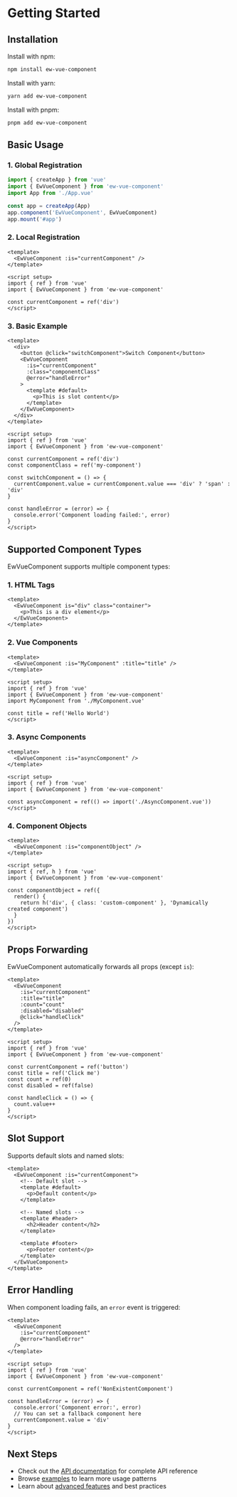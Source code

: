 # Getting Started

## Installation

Install with npm:

```bash
npm install ew-vue-component
```

Install with yarn:

```bash
yarn add ew-vue-component
```

Install with pnpm:

```bash
pnpm add ew-vue-component
```

## Basic Usage

### 1. Global Registration

```js
import { createApp } from 'vue'
import { EwVueComponent } from 'ew-vue-component'
import App from './App.vue'

const app = createApp(App)
app.component('EwVueComponent', EwVueComponent)
app.mount('#app')
```

### 2. Local Registration

```vue
<template>
  <EwVueComponent :is="currentComponent" />
</template>

<script setup>
import { ref } from 'vue'
import { EwVueComponent } from 'ew-vue-component'

const currentComponent = ref('div')
</script>
```

### 3. Basic Example

```vue
<template>
  <div>
    <button @click="switchComponent">Switch Component</button>
    <EwVueComponent 
      :is="currentComponent" 
      :class="componentClass"
      @error="handleError"
    >
      <template #default>
        <p>This is slot content</p>
      </template>
    </EwVueComponent>
  </div>
</template>

<script setup>
import { ref } from 'vue'
import { EwVueComponent } from 'ew-vue-component'

const currentComponent = ref('div')
const componentClass = ref('my-component')

const switchComponent = () => {
  currentComponent.value = currentComponent.value === 'div' ? 'span' : 'div'
}

const handleError = (error) => {
  console.error('Component loading failed:', error)
}
</script>
```

## Supported Component Types

EwVueComponent supports multiple component types:

### 1. HTML Tags

```vue
<template>
  <EwVueComponent is="div" class="container">
    <p>This is a div element</p>
  </EwVueComponent>
</template>
```

### 2. Vue Components

```vue
<template>
  <EwVueComponent :is="MyComponent" :title="title" />
</template>

<script setup>
import { ref } from 'vue'
import { EwVueComponent } from 'ew-vue-component'
import MyComponent from './MyComponent.vue'

const title = ref('Hello World')
</script>
```

### 3. Async Components

```vue
<template>
  <EwVueComponent :is="asyncComponent" />
</template>

<script setup>
import { ref } from 'vue'
import { EwVueComponent } from 'ew-vue-component'

const asyncComponent = ref(() => import('./AsyncComponent.vue'))
</script>
```

### 4. Component Objects

```vue
<template>
  <EwVueComponent :is="componentObject" />
</template>

<script setup>
import { ref, h } from 'vue'
import { EwVueComponent } from 'ew-vue-component'

const componentObject = ref({
  render() {
    return h('div', { class: 'custom-component' }, 'Dynamically created component')
  }
})
</script>
```

## Props Forwarding

EwVueComponent automatically forwards all props (except `is`):

```vue
<template>
  <EwVueComponent 
    :is="currentComponent"
    :title="title"
    :count="count"
    :disabled="disabled"
    @click="handleClick"
  />
</template>

<script setup>
import { ref } from 'vue'
import { EwVueComponent } from 'ew-vue-component'

const currentComponent = ref('button')
const title = ref('Click me')
const count = ref(0)
const disabled = ref(false)

const handleClick = () => {
  count.value++
}
</script>
```

## Slot Support

Supports default slots and named slots:

```vue
<template>
  <EwVueComponent :is="currentComponent">
    <!-- Default slot -->
    <template #default>
      <p>Default content</p>
    </template>
    
    <!-- Named slots -->
    <template #header>
      <h2>Header content</h2>
    </template>
    
    <template #footer>
      <p>Footer content</p>
    </template>
  </EwVueComponent>
</template>
```

## Error Handling

When component loading fails, an `error` event is triggered:

```vue
<template>
  <EwVueComponent 
    :is="currentComponent"
    @error="handleError"
  />
</template>

<script setup>
import { ref } from 'vue'
import { EwVueComponent } from 'ew-vue-component'

const currentComponent = ref('NonExistentComponent')

const handleError = (error) => {
  console.error('Component error:', error)
  // You can set a fallback component here
  currentComponent.value = 'div'
}
</script>
```

## Next Steps

- Check out the [API documentation](/en/api/) for complete API reference
- Browse [examples](/en/examples/) to learn more usage patterns
- Learn about [advanced features](/en/guide/advanced-features) and best practices 